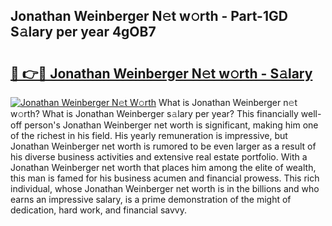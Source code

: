 ## Jonathan Weinberger N𝚎t w𝚘rth - Part-1GD S𝚊lary per year 4gOB7

# <h2><a href="http://gc1gym.nevu.top/?p=Jonathan+Weinberger">🔗 👉🔴 Jonathan Weinberger N𝚎t w𝚘rth - S𝚊lary</a></h2>

[![Jonathan Weinberger N𝚎t W𝚘rth](https://i.imgur.com/Oavwk0R.jpeg)](http://gc1gym.nevu.top/?p=Jonathan+Weinberger)
What is Jonathan Weinberger n𝚎t w𝚘rth? What is Jonathan Weinberger s𝚊lary per year?
This financially well-off person's Jonathan Weinberger net worth is significant, making him one of the richest in his field. His yearly remuneration is impressive, but Jonathan Weinberger net worth is rumored to be even larger as a result of his diverse business activities and extensive real estate portfolio. With a Jonathan Weinberger net worth that places him among the elite of wealth, this man is famed for his business acumen and financial prowess. This rich individual, whose Jonathan Weinberger net worth is in the billions and who earns an impressive salary, is a prime demonstration of the might of dedication, hard work, and financial savvy.
